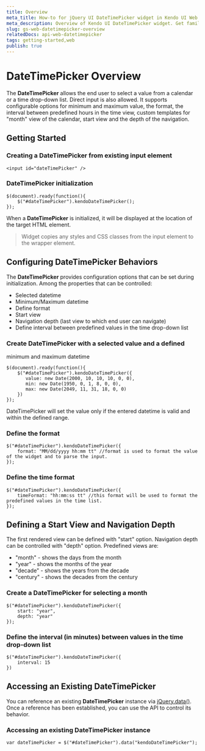 ```yaml
---
title: Overview
meta_title: How-to for jQuery UI DateTimePicker widget in Kendo UI Web framework
meta_description: Overview of Kendo UI DateTimePicker widget. Get familiar with the configuration options of the control and define the interval between values in the time drop-down list.
slug: gs-web-datetimepicker-overview
relatedDocs: api-web-datetimepicker
tags: getting-started,web
publish: true
---
```


# DateTimePicker Overview

The **DateTimePicker** allows the end user to select a value from a
calendar or a time drop-down list. Direct input is also allowed.
It supports configurable options for minimum and maximum value, the format,
the interval between predefined hours in the time view, custom templates for "month" view
of the calendar, start view and the depth of the navigation.


## Getting Started

### Creating a DateTimePicker from existing input element

    <input id="dateTimePicker" />

### DateTimePicker initialization

    $(document).ready(function(){
        $("#dateTimePicker").kendoDateTimePicker();
    });

When a **DateTimePicker** is initialized, it will be displayed at the
location of the target HTML element.

> Widget copies any styles and CSS classes from the input element to the wrapper element.

## Configuring DateTimePicker Behaviors


The **DateTimePicker** provides configuration options that can be set
during initialization. Among the properties that can be controlled:


*   Selected datetime
*   Minimum/Maximum datetime
*   Define format
*   Start view
*   Navigation depth (last view to which end user can navigate)
*   Define interval between predefined values in the time drop-down list

### Create DateTimePicker with a selected value and a defined
minimum and maximum datetime

    $(document).ready(function(){
        $("#dateTimePicker").kendoDateTimePicker({
           value: new Date(2000, 10, 10, 10, 0, 0),
           min: new Date(1950, 0, 1, 8, 0, 0),
           max: new Date(2049, 11, 31, 18, 0, 0)
        })
    });

DateTimePicker will set the value only if the entered datetime is valid and
within the defined range.

### Define the format

    $("#dateTimePicker").kendoDateTimePicker({
        format: "MM/dd/yyyy hh:mm tt" //format is used to format the value of the widget and to parse the input.
    });

### Define the time format

    $("#dateTimePicker").kendoDateTimePicker({
        timeFormat: "hh:mm:ss tt" //this format will be used to format the predefined values in the time list.
    });

## Defining a Start View and Navigation Depth


The first rendered view can be defined with "start" option.
Navigation depth can be controlled with "depth" option. Predefined
views are:


*   "month" - shows the days from the month
*   "year" - shows the months of the year
*   "decade" - shows the years from the decade
*   "century" - shows the decades from the century

### Create a DateTimePicker for selecting a month

    $("#dateTimePicker").kendoDateTimePicker({
        start: "year",
        depth: "year"
    });

### Define the interval (in minutes) between values in the time drop-down list

    $("#dateTimePicker").kendoDateTimePicker({
        interval: 15
    })

## Accessing an Existing DateTimePicker


You can reference an existing **DateTimePicker** instance via
[jQuery.data()](http://api.jquery.com/jQuery.data/).
Once a reference has been established, you can use the API to control
its behavior.

### Accessing an existing DateTimePicker instance

    var dateTimePicker = $("#dateTimePicker").data("kendoDateTimePicker");

